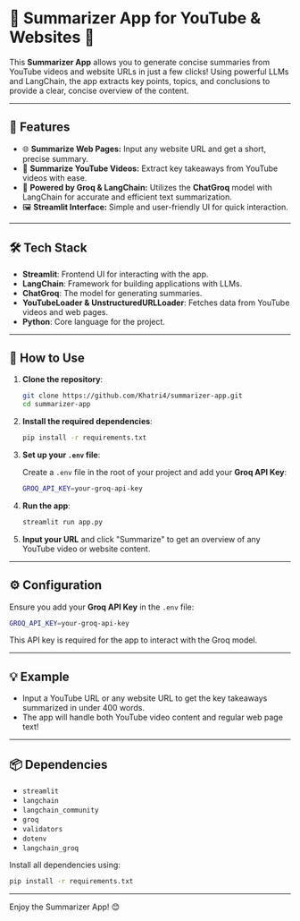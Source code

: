 # 🌟 Summarizer App for YouTube & Websites 🌟

This **Summarizer App** allows you to generate concise summaries from YouTube videos and website URLs in just a few clicks! Using powerful LLMs and LangChain, the app extracts key points, topics, and conclusions to provide a clear, concise overview of the content.

---

## 🚀 Features

- 🌐 **Summarize Web Pages:** Input any website URL and get a short, precise summary.
- 🎥 **Summarize YouTube Videos:** Extract key takeaways from YouTube videos with ease.
- 🤖 **Powered by Groq & LangChain:** Utilizes the **ChatGroq** model with LangChain for accurate and efficient text summarization.
- 🖼️ **Streamlit Interface:** Simple and user-friendly UI for quick interaction.

---

## 🛠️ Tech Stack

- **Streamlit**: Frontend UI for interacting with the app.
- **LangChain**: Framework for building applications with LLMs.
- **ChatGroq**: The model for generating summaries.
- **YouTubeLoader & UnstructuredURLLoader**: Fetches data from YouTube videos and web pages.
- **Python**: Core language for the project.

---

## 📝 How to Use

1. **Clone the repository**:
   ```bash
   git clone https://github.com/Khatri4/summarizer-app.git
   cd summarizer-app
   ```

2. **Install the required dependencies**:
   ```bash
   pip install -r requirements.txt
   ```

3. **Set up your `.env` file**:

   Create a `.env` file in the root of your project and add your **Groq API Key**:
   ```bash
   GROQ_API_KEY=your-groq-api-key
   ```

4. **Run the app**:
   ```bash
   streamlit run app.py
   ```

5. **Input your URL** and click "Summarize" to get an overview of any YouTube video or website content.

---

## ⚙️ Configuration

Ensure you add your **Groq API Key** in the `.env` file:
```bash
GROQ_API_KEY=your-groq-api-key
```
This API key is required for the app to interact with the Groq model.

---

## 💡 Example

- Input a YouTube URL or any website URL to get the key takeaways summarized in under 400 words.
- The app will handle both YouTube video content and regular web page text!

---

## 📦 Dependencies

- `streamlit`
- `langchain`
- `langchain_community`
- `groq`
- `validators`
- `dotenv`
- `langchain_groq`

Install all dependencies using:
```bash
pip install -r requirements.txt
```
---

Enjoy the Summarizer App! 😊
